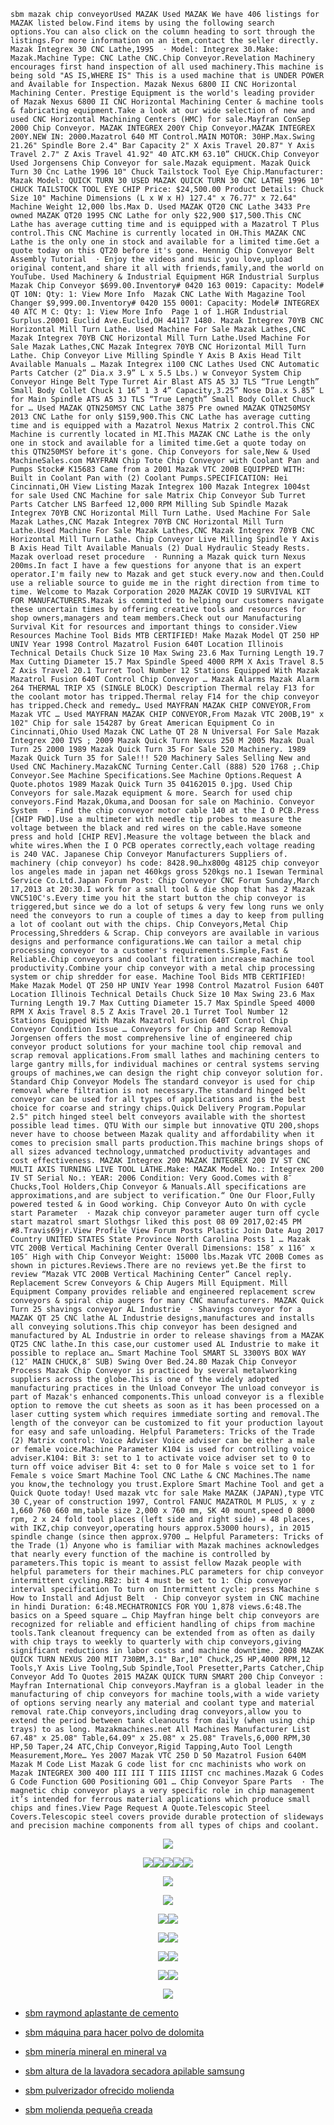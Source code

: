 
```
sbm mazak chip conveyorUsed MAZAK Used MAZAK We have 406 listings for MAZAK listed below.Find items by using the following search options.You can also click on the column heading to sort through the listings.For more information on an item,contact the seller directly. Mazak Integrex 30 CNC Lathe,1995  · Model: Integrex 30.Make: Mazak.Machine Type: CNC Lathe CNC.Chip Conveyor.Revelation Machinery encourages first hand inspection of all used machinery.This machine is being sold "AS IS,WHERE IS" This is a used machine that is UNDER POWER and Available for Inspection. Mazak Nexus 6800 II CNC Horizontal Machining Center. Prestige Equipment is the world's leading provider of Mazak Nexus 6800 II CNC Horizontal Machining Center & machine tools & fabricating equipment.Take a look at our wide selection of new and used CNC Horizontal Machining Centers (HMC) for sale.Mayfran ConSep 2000 Chip Conveyor. MAZAK INTEGREX 200Y Chip Conveyor.MAZAK INTEGREX 200Y.NEW IN: 2000.Mazatrol 640 MT Control.MAIN MOTOR: 30HP.Max.Swing 21.26" Spindle Bore 2.4" Bar Capacity 2" X Axis Travel 20.87" Y Axis Travel 2.7" Z Axis Travel 41.92" 40 ATC.KM 63.10” CHUCK.Chip Conveyor Used Jorgensens Chip Conveyor for sale.Mazak equipment. Mazak Quick Turn 30 Cnc Lathe 1996 10" Chuck Tailstock Tool Eye Chip.Manufacturer: Mazak Model: QUICK TURN 30 USED MAZAK QUICK TURN 30 CNC LATHE 1996 10" CHUCK TAILSTOCK TOOL EYE CHIP Price: $24,500.00 Product Details: Chuck Size 10" Machine Dimensions (L x W x H) 127.4" x 76.77" x 72.64" Machine Weight 12,000 lbs.Max D. Used MAZAK QT20 CNC Lathe 3433 Pre owned MAZAK QT20 1995 CNC Lathe for only $22,900 $17,500.This CNC Lathe has average cutting time and is equipped with a Mazatrol T Plus control.This CNC Machine is currently located in OH.This MAZAK CNC Lathe is the only one in stock and available for a limited time.Get a quote today on this QT20 before it's gone. Hennig Chip Conveyor Belt Assembly Tutorial  · Enjoy the videos and music you love,upload original content,and share it all with friends,family,and the world on YouTube. Used Machinery & Industrial Equipment HGR Industrial Surplus Mazak Chip Conveyor $699.00.Inventory# 0420 163 0019: Capacity: Model# QT 10N: Qty: 1: View More Info  Mazak CNC Lathe With Magazine Tool Changer $9,999.00.Inventory# 0420 155 0001: Capacity: Model# INTEGREX 40 ATC M C: Qty: 1: View More Info  Page 1 of 1.HGR Industrial Surplus.20001 Euclid Ave.Euclid,OH 44117 1480. Mazak Integrex 70YB CNC Horizontal Mill Turn Lathe. Used Machine For Sale Mazak Lathes,CNC Mazak Integrex 70YB CNC Horizontal Mill Turn Lathe.Used Machine For Sale Mazak Lathes,CNC Mazak Integrex 70YB CNC Horizontal Mill Turn Lathe. Chip Conveyor Live Milling Spindle Y Axis B Axis Head Tilt Available Manuals … Mazak Integrex i100 CNC Lathes Used CNC Automatic Parts Catcher (2” Dia.x 3.9” L x 5.5 Lbs.) w Conveyor System Chip Conveyor Hinge Belt Type Turret Air Blast ATS A5 3J TLS “True Length” Small Body Collet Chuck 1 16” 1 3 4” Capacity,3.25” Nose Dia.x 5.85” L for Main Spindle ATS A5 3J TLS “True Length” Small Body Collet Chuck for … Used MAZAK QTN250MSY CNC Lathe 3875 Pre owned MAZAK QTN250MSY 2013 CNC Lathe for only $159,900.This CNC Lathe has average cutting time and is equipped with a Mazatrol Nexus Matrix 2 control.This CNC Machine is currently located in MI.This MAZAK CNC Lathe is the only one in stock and available for a limited time.Get a quote today on this QTN250MSY before it's gone. Chip Conveyors for sale,New & Used MachineSales.com MAYFRAN Chip Tote Chip Conveyor with Coolant Pan and Pumps Stock# K15683 Came from a 2001 Mazak VTC 200B EQUIPPED WITH: Built in Coolant Pan with (2) Coolant Pumps.SPECIFICATION: Hei Cincinnati,OH View Listing Mazak Integrex 100 Mazak Integrex 1004st for sale Used CNC Machine for sale Matrix Chip Conveyor Sub Turret Parts Catcher LNS Barfeed 12,000 RPM Milling Sub Spindle Mazak Integrex 70YB CNC Horizontal Mill Turn Lathe. Used Machine For Sale Mazak Lathes,CNC Mazak Integrex 70YB CNC Horizontal Mill Turn Lathe.Used Machine For Sale Mazak Lathes,CNC Mazak Integrex 70YB CNC Horizontal Mill Turn Lathe. Chip Conveyor Live Milling Spindle Y Axis B Axis Head Tilt Available Manuals (2) Dual Hydraulic Steady Rests. Mazak overload reset procedure  · Running a Mazak quick turn Nexus 200ms.In fact I have a few questions for anyone that is an expert operator.I'm faily new to Mazak and get stuck every.now and then.Could use a reliable source to guide me in the right direction from time to time. Welcome to Mazak Corporation 2020 MAZAK COVID 19 SURVIVAL KIT FOR MANUFACTURERS.Mazak is committed to helping our customers navigate these uncertain times by offering creative tools and resources for shop owners,managers and team members.Check out our Manufacturing Survival Kit for resources and important things to consider.View Resources Machine Tool Bids MTB CERTIFIED! Make Mazak Model QT 250 HP UNIV Year 1998 Control Mazatrol Fusion 640T Location Illinois Technical Details Chuck Size 10 Max Swing 23.6 Max Turning Length 19.7 Max Cutting Diameter 15.7 Max Spindle Speed 4000 RPM X Axis Travel 8.5 Z Axis Travel 20.1 Turret Tool Number 12 Stations Equipped With Mazak Mazatrol Fusion 640T Control Chip Conveyor … Mazak Alarms Mazak Alarm 264 THERMAL TRIP X5 (SINGLE BLOCK) Description Thermal relay F13 for the coolant motor has tripped.Thermal relay F14 for the chip conveyor has tripped.Check and remedy… Used MAYFRAN MAZAK CHIP CONVEYOR,From Mazak VTC … Used MAYFRAN MAZAK CHIP CONVEYOR,From Mazak VTC 200B,19" x 102" Chip for sale 154287 by Great American Equipment Co in Cincinnati,Ohio Used Mazak CNC Lathe QT 28 N Universal For Sale Mazak Integrex 200 IVS ; 2009 Mazak Quick Turn Nexus 250 M 2005 Mazak Dual Turn 25 2000 1989 Mazak Quick Turn 35 For Sale 520 Machinery. 1989 Mazak Quick Turn 35 for Sale!!! 520 Machinery Sales Selling New and Used CNC Machinery.MazakCNC Turning Center.Call (888) 520 1768 ;.Chip Conveyor.See Machine Specifications.See Machine Options.Request A Quote.photos 1989 Mazak Quick Turn 35 04162015 0.jpg. Used Chip Conveyors for sale.Mazak equipment & more. Search for used chip conveyors.Find Mazak,Okuma,and Doosan for sale on Machinio. Conveyor System  · Find the chip conveyor motor cable 140 at the I O PCB.Press [CHIP FWD].Use a multimeter with needle tip probes to measure the voltage between the black and red wires on the cable.Have someone press and hold [CHIP REV].Measure the voltage between the black and white wires.When the I O PCB operates correctly,each voltage reading is 240 VAC. Japanese Chip Conveyor Manufacturers Suppliers of. machinery (chip conveyor) hs code: 8428.90…hx800g 48125 chip conveyor los angeles made in japan net 460kgs gross 520kgs no.1 Isewan Terminal Service Co.Ltd.Japan Forum Post: Chip Conveyor CNC Forum Sunday,March 17,2013 at 20:30.I work for a small tool & die shop that has 2 Mazak VNC510C's.Every time you hit the start button the chip conveyor is triggered,but since we do a lot of setups & very few long runs we only need the conveyors to run a couple of times a day to keep from pulling a lot of coolant out with the chips. Chip Conveyors,Metal Chip Processing,Shredders & Scrap. Chip conveyors are available in various designs and performance configurations.We can tailor a metal chip processing conveyor to a customer's requirements.Simple,Fast & Reliable.Chip conveyors and coolant filtration increase machine tool productivity.Combine your chip conveyor with a metal chip processing system or chip shredder for ease. Machine Tool Bids MTB CERTIFIED! Make Mazak Model QT 250 HP UNIV Year 1998 Control Mazatrol Fusion 640T Location Illinois Technical Details Chuck Size 10 Max Swing 23.6 Max Turning Length 19.7 Max Cutting Diameter 15.7 Max Spindle Speed 4000 RPM X Axis Travel 8.5 Z Axis Travel 20.1 Turret Tool Number 12 Stations Equipped With Mazak Mazatrol Fusion 640T Control Chip Conveyor Condition Issue … Conveyors for Chip and Scrap Removal Jorgensen offers the most comprehensive line of engineered chip conveyor product solutions for your machine tool chip removal and scrap removal applications.From small lathes and machining centers to large gantry mills,for individual machines or central systems serving groups of machines,we can design the right chip conveyor solution for. Standard Chip Conveyor Models The standard conveyor is used for chip removal where filtration is not necessary.The standard hinged belt conveyor can be used for all types of applications and is the best choice for coarse and stringy chips.Quick Delivery Program.Popular 2.5" pitch hinged steel belt conveyors available with the shortest possible lead times. QTU With our simple but innovative QTU 200,shops never have to choose between Mazak quality and affordability when it comes to precision small parts production.This machine brings shops of all sizes advanced technology,unmatched productivity advantages and cost effectiveness. MAZAK Integrex 200 MAZAK INTEGREX 200 IV ST CNC MULTI AXIS TURNING LIVE TOOL LATHE.Make: MAZAK Model No.: Integrex 200 IV ST Serial No.: YEAR: 2006 Condition: Very Good.Comes with 8″ Chucks,Tool Holders,Chip Conveyor & Manuals.All specifications are approximations,and are subject to verification.“ One Our Floor,Fully powered tested & in Good working. Chip Conveyor Auto On with cycle start Parameter  · Mazak chip conveyor parameter auger turn off cycle start mazatrol smart Slothgsr liked this post 08 09 2017,02:45 PM #8.Travis69jr.View Profile View Forum Posts Plastic Join Date Aug 2017 Country UNITED STATES State Province North Carolina Posts 1 … Mazak VTC 200B Vertical Machining Center Overall Dimensions: 158″ x 116″ x 105″ High with Chip Conveyor Weight: 15000 lbs.Mazak VTC 200B Comes as shown in pictures.Reviews.There are no reviews yet.Be the first to review “Mazak VTC 200B Vertical Machining Center” Cancel reply. Replacement Screw Conveyors & Chip Augers Mill Equipment. Mill Equipment Company provides reliable and engineered replacement screw conveyors & spiral chip augers for many CNC manufacturers. MAZAK Quick Turn 25 shavings conveyor AL Industrie  · Shavings conveyor for a MAZAK QT 25 CNC lathe AL Industrie designs,manufactures and installs all conveying solutions.This chip conveyor has been designed and manufactured by AL Industrie in order to release shavings from a MAZAK QT25 CNC lathe.In this case,our customer used AL Industrie to make it possible to replace an… Smart Machine Tool SMART SL 3300YS BOX WAY (12″ MAIN CHUCK,8″ SUB) Swing Over Bed.24.80 Mazak Chip Conveyor Process Mazak Chip Conveyor is practiced by several metalworking suppliers across the globe.This is one of the widely adopted manufacturing practices in the Unload Conveyor The unload conveyor is part of Mazak's enhanced components.This unload conveyor is a flexible option to remove the cut sheets as soon as it has been processed on a laser cutting system which requires immediate sorting and removal.The length of the conveyor can be customized to fit your production layout for easy and safe unloading. Helpful Parameters: Tricks of the Trade (2) Matrix control: Voice Adviser Voice adviser can be either a male or female voice.Machine Parameter K104 is used for controlling voice adviser.K104: Bit 3: set to 1 to activate voice adviser set to 0 to turn off voice adviser Bit 4: set to 0 for Male s voice set to 1 for Female s voice Smart Machine Tool CNC Lathe & CNC Machines.The name you know,the technology you trust.Explore Smart Machine Tool and get a Quick Quote today! Used mazak vtc for sale Make MAZAK (JAPAN),type VTC 30 C,year of construction 1997, Control FANUC MAZATROL M PLUS, x y z 1,660 760 660 mm,table size 2,000 x 760 mm, SK 40 mount,speed 0 8000 rpm, 2 x 24 fold tool places (left side and right side) = 48 places, with IKZ,chip conveyor,operating hours approx.53000 hours), in 2015 spindle change (since then approx.9700 … Helpful Parameters: Tricks of the Trade (1) Anyone who is familiar with Mazak machines acknowledges that nearly every function of the machine is controlled by parameters.This topic is meant to assist fellow Mazak people with helpful parameters for their machines.PLC parameters for chip conveyor intermittent cycling.RB2: bit 4 must be set to 1: Chip conveyor interval specification To turn on Intermittent cycle: press Machine s How to Install and Adjust Belt  · Chip conveyor system in CNC machine in hindi Duration: 6:48.MECHATRONICS FOR YOU 1,878 views.6:48.The basics on a Speed square … Chip Mayfran hinge belt chip conveyors are recognized for reliable and efficient handling of chips from machine tools.Tank cleanout frequency can be extended from as often as daily with chip trays to weekly to quarterly with chip conveyors,giving significant reductions in labor costs and machine downtime. 2008 MAZAK QUICK TURN NEXUS 200 MIT 730BM,3.1" Bar,10" Chuck,25 HP,4000 RPM,12 Tools,Y Axis Live Toolng,Sub Spindle,Tool Presetter,Parts Catcher,Chip Conveyor Add To Quotes 2015 MAZAK QUICK TURN SMART 200 Chip Conveyor : Mayfran International Chip conveyors.Mayfran is a global leader in the manufacturing of chip conveyors for machine tools,with a wide variety of options serving nearly any material and coolant type and material removal rate.Chip conveyors,including drag conveyors,allow you to extend the period between tank cleanouts from daily (when using chip trays) to as long. Mazakmachines.net All Machines Manufacturer List 67.48" x 25.08" Table,64.09" x 25.08" x 25.08" Travels,6,000 RPM,30 HP,50 Taper,24 ATC,Chip Conveyor,Rigid Tapping,Auto Tool Length Measurement,More… Yes 2007 Mazak VTC 250 D 50 Mazatrol Fusion 640M Mazak M Code List Mazak G code list for cnc machinists who work on Mazak INTEGREX 300 400 III III T IIIS IIIST cnc machines.Mazak G Codes G Code Function G00 Positioning G01 … Chip Conveyor Spare Parts  · The magnetic chip conveyor plays a very specific role in chip management it’s intended for ferrous material applications which produce small chips and fines.View Page Request A Quote.Telescopic Steel Covers.Telescopic steel covers provide durable protection of slideways and precision machine components from all types of chips and coolant. 
```

<div align="center">

<a href="https://es-crusher.shibang-china.com/github&k=sbm+mazak+chip+conveyor"><img src="https://static.shibang-china.com/es/crusher/logo.jpg"></a>

<a href="https://es-crusher.shibang-china.com/github&k=sbm+mazak+chip+conveyor"><img src="https://static.shibang-china.com/es/crusher/index.jpg"></a><a href="https://es-crusher.shibang-china.com/material.htmlgithub&k=sbm+mazak+chip+conveyor"><img src="https://static.shibang-china.com/es/crusher/material.jpg"></a><a href="https://es-crusher.shibang-china.com/application.htmlgithub&k=sbm+mazak+chip+conveyor"><img src="https://static.shibang-china.com/es/crusher/application.jpg"></a><a href="https://es-crusher.shibang-china.com/aboutus.htmlgithub&k=sbm+mazak+chip+conveyor"><img src="https://static.shibang-china.com/es/crusher/aboutus.jpg"></a><a href="https://es-crusher.shibang-china.com/contact.htmlgithub&k=sbm+mazak+chip+conveyor"><img src="https://static.shibang-china.com/es/crusher/contact.jpg"></a>

<a href="https://es-crusher.shibang-china.com/github&k=sbm+mazak+chip+conveyor"><img src="https://static.shibang-china.com/es/crusher/banner.jpg"></a>

<a href="https://swt.shibang-china.com/github&k=sbm+mazak+chip+conveyor"><img src="https://static.shibang-china.com/es/crusher/text.jpg"></a>

<a href="https://swt.shibang-china.com/github&k=sbm+mazak+chip+conveyor"><img src="https://static.shibang-china.com/es/crusher/chat.jpg"></a><a href="https://es-crusher.shibang-china.com/contact.htmlgithub&k=sbm+mazak+chip+conveyor"><img src="https://static.shibang-china.com/es/crusher/message.jpg"></a>

<a href="https://es-crusher.shibang-china.com/products/pe.htmlgithub&k=sbm+mazak+chip+conveyor"><img src="https://static.shibang-china.com/es/crusher/pe.jpg"></a><a href="https://es-crusher.shibang-china.com/products/pf.htmlgithub&k=sbm+mazak+chip+conveyor"><img src="https://static.shibang-china.com/es/crusher/pf.jpg"></a>

<a href="https://es-crusher.shibang-china.com/products/hpt.htmlgithub&k=sbm+mazak+chip+conveyor"><img src="https://static.shibang-china.com/es/crusher/hpt.jpg"></a><a href="https://es-crusher.shibang-china.com/products/vsi.htmlgithub&k=sbm+mazak+chip+conveyor"><img src="https://static.shibang-china.com/es/crusher/vsi.jpg"></a>

<a href="https://es-crusher.shibang-china.com/products/klv.htmlgithub&k=sbm+mazak+chip+conveyor"><img src="https://static.shibang-china.com/es/crusher/klv.jpg"></a><a href="https://es-crusher.shibang-china.com/products/portable.htmlgithub&k=sbm+mazak+chip+conveyor"><img src="https://static.shibang-china.com/es/crusher/portable.jpg"></a>

<a href="https://swt.shibang-china.com/github&k=sbm+mazak+chip+conveyor"><img src="https://static.shibang-china.com/es/crusher/case.jpg"></a>

</div>


* [sbm raymond aplastante de cemento](sbm%20raymond%20aplastante%20de%20cemento.md)

* [sbm máquina para hacer polvo de dolomita](sbm%20m%C3%A1quina%20para%20hacer%20polvo%20de%20dolomita.md)

* [sbm minería mineral en mineral va](sbm%20miner%C3%ADa%20mineral%20en%20mineral%20va.md)

* [sbm altura de la lavadora secadora apilable samsung](sbm%20altura%20de%20la%20lavadora%20secadora%20apilable%20samsung.md)

* [sbm pulverizador ofrecido molienda](sbm%20pulverizador%20ofrecido%20molienda.md)

* [sbm molienda pequeña creada](sbm%20molienda%20peque%C3%B1a%20creada.md)